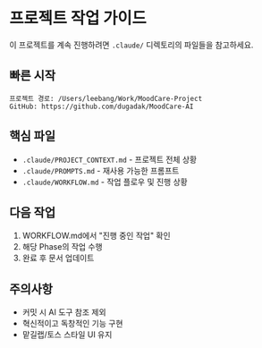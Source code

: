 # 프로젝트 작업 가이드

이 프로젝트를 계속 진행하려면 `.claude/` 디렉토리의 파일들을 참고하세요.

## 빠른 시작
```
프로젝트 경로: /Users/leebang/Work/MoodCare-Project
GitHub: https://github.com/dugadak/MoodCare-AI
```

## 핵심 파일
- `.claude/PROJECT_CONTEXT.md` - 프로젝트 전체 상황
- `.claude/PROMPTS.md` - 재사용 가능한 프롬프트
- `.claude/WORKFLOW.md` - 작업 플로우 및 진행 상황

## 다음 작업
1. WORKFLOW.md에서 "진행 중인 작업" 확인
2. 해당 Phase의 작업 수행
3. 완료 후 문서 업데이트

## 주의사항
- 커밋 시 AI 도구 참조 제외
- 혁신적이고 독창적인 기능 구현
- 맡길랩/토스 스타일 UI 유지